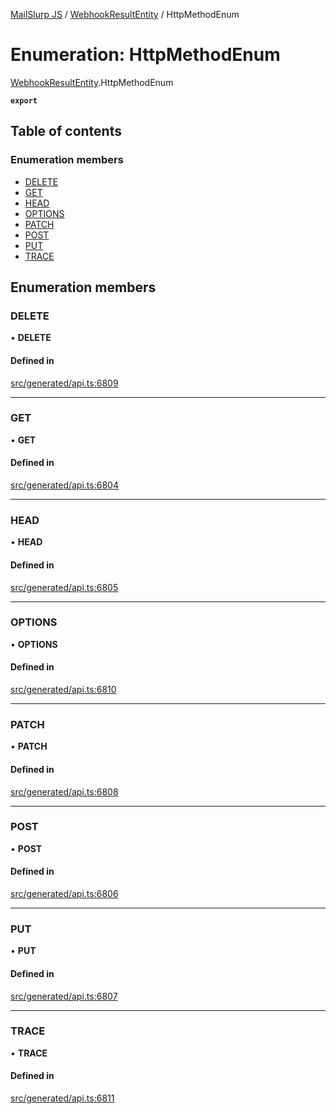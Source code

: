 [MailSlurp JS](../README.md) / [WebhookResultEntity](../modules/WebhookResultEntity.md) / HttpMethodEnum

# Enumeration: HttpMethodEnum

[WebhookResultEntity](../modules/WebhookResultEntity.md).HttpMethodEnum

**`export`**

## Table of contents

### Enumeration members

- [DELETE](WebhookResultEntity.HttpMethodEnum.md#delete)
- [GET](WebhookResultEntity.HttpMethodEnum.md#get)
- [HEAD](WebhookResultEntity.HttpMethodEnum.md#head)
- [OPTIONS](WebhookResultEntity.HttpMethodEnum.md#options)
- [PATCH](WebhookResultEntity.HttpMethodEnum.md#patch)
- [POST](WebhookResultEntity.HttpMethodEnum.md#post)
- [PUT](WebhookResultEntity.HttpMethodEnum.md#put)
- [TRACE](WebhookResultEntity.HttpMethodEnum.md#trace)

## Enumeration members

### DELETE

• **DELETE**

#### Defined in

[src/generated/api.ts:6809](https://github.com/mailslurp/mailslurp-client/blob/75eefbf/src/generated/api.ts#L6809)

___

### GET

• **GET**

#### Defined in

[src/generated/api.ts:6804](https://github.com/mailslurp/mailslurp-client/blob/75eefbf/src/generated/api.ts#L6804)

___

### HEAD

• **HEAD**

#### Defined in

[src/generated/api.ts:6805](https://github.com/mailslurp/mailslurp-client/blob/75eefbf/src/generated/api.ts#L6805)

___

### OPTIONS

• **OPTIONS**

#### Defined in

[src/generated/api.ts:6810](https://github.com/mailslurp/mailslurp-client/blob/75eefbf/src/generated/api.ts#L6810)

___

### PATCH

• **PATCH**

#### Defined in

[src/generated/api.ts:6808](https://github.com/mailslurp/mailslurp-client/blob/75eefbf/src/generated/api.ts#L6808)

___

### POST

• **POST**

#### Defined in

[src/generated/api.ts:6806](https://github.com/mailslurp/mailslurp-client/blob/75eefbf/src/generated/api.ts#L6806)

___

### PUT

• **PUT**

#### Defined in

[src/generated/api.ts:6807](https://github.com/mailslurp/mailslurp-client/blob/75eefbf/src/generated/api.ts#L6807)

___

### TRACE

• **TRACE**

#### Defined in

[src/generated/api.ts:6811](https://github.com/mailslurp/mailslurp-client/blob/75eefbf/src/generated/api.ts#L6811)
